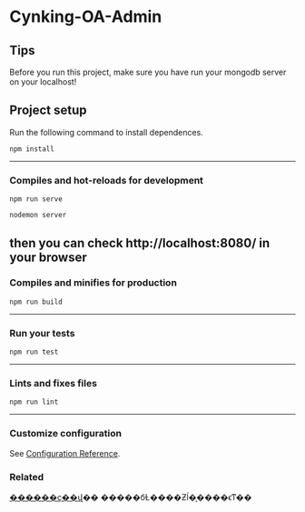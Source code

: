 # Cynking-OA-Admin

## Tips
Before you run this project, make sure you have run your mongodb server on your localhost!
## Project setup
Run the following command to install dependences.
```
npm install
```
---
### Compiles and hot-reloads for development
```
npm run serve

nodemon server
```
then you can check http://localhost:8080/ in your browser
---
### Compiles and minifies for production
```
npm run build
```
---
### Run your tests
```
npm run test
```
---
### Lints and fixes files
```
npm run lint
```
---
### Customize configuration
See [Configuration Reference](https://cli.vuejs.org/config/).

### Related
[������ҫ��վ](https://github.com/ayang818/KingOfGlory)�� �����бȽ����Ƶĺ�̨����ϵͳ��
